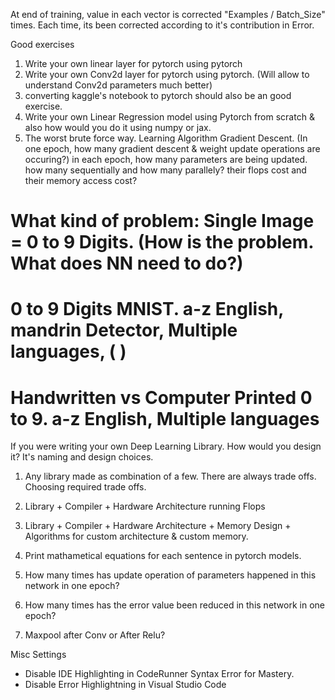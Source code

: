 
At end of training, value in each vector is corrected "Examples / Batch_Size" times. 
Each time, its been corrected according to it's contribution in Error. 


Good exercises
1. Write your own linear layer for pytorch using pytorch
2. Write your own Conv2d layer for pytorch using pytorch. (Will allow to understand Conv2d parameters much better)
3. converting kaggle's notebook to pytorch should also be an good exercise. 
4. Write your own Linear Regression model using Pytorch from scratch & also how would you do it using numpy or jax.
5. The worst brute force way. Learning Algorithm Gradient Descent. (In one epoch, how many gradient descent & weight update operations are occuring?)
in each epoch, how many parameters are being updated. how many sequentially and how many parallely? their flops cost and their memory access cost?

# What kind of problem: Single Image = 0 to 9 Digits. (How is the problem. What does NN need to do?)
# 0 to 9 Digits MNIST. a-z English, mandrin Detector, Multiple languages, ( )
# Handwritten vs Computer Printed 0 to 9. a-z English, Multiple languages


If you were writing your own Deep Learning Library. How would you design it? It's naming and design choices. 
1. Any library made as combination of a few. There are always trade offs. Choosing required trade offs. 
2. Library + Compiler + Hardware Architecture running Flops
3. Library + Compiler + Hardware Architecture + Memory Design + Algorithms for custom architecture & custom memory. 


1. Print mathametical equations for each sentence in pytorch models. 
1. How many times has update operation of parameters happened in this network in one epoch?
1. How many times has the error value been reduced in this network in one epoch?
1. Maxpool after Conv or After Relu?

Misc Settings
- Disable IDE Highlighting in CodeRunner Syntax Error for Mastery.
- Disable Error Highlightning in Visual Studio Code